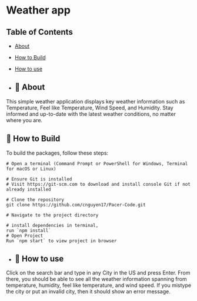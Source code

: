 
  # Weather app

## Table of Contents
- [About](#-about)
- [How to Build](#-how-to-build)
- [How to use](#-how-to-use)

- ## 🚀 About

This simple weather application displays key weather information such as Temperature, Feel like Temperature, Wind Speed, and Humidity. Stay informed and up-to-date with the latest weather conditions, no matter where you are.

## 📝 How to Build

To build the packages, follow these steps:

```shell
# Open a terminal (Command Prompt or PowerShell for Windows, Terminal for macOS or Linux)

# Ensure Git is installed
# Visit https://git-scm.com to download and install console Git if not already installed

# Clone the repository
git clone https://github.com/cnguyen17/Pacer-Code.git

# Navigate to the project directory

# install dependencies in terminal,
run `npm install`
# Open Project
Run `npm start` to view project in browser
```
- ## 📃 How to use
Click on the search bar and type in any City in the US and press Enter. From there, you should be able to see all the weather information spanning from temperature, humidity, feel like temperature, and wind speed. If you mistype the city or put an invalid city, then it should show an error message. 




  
